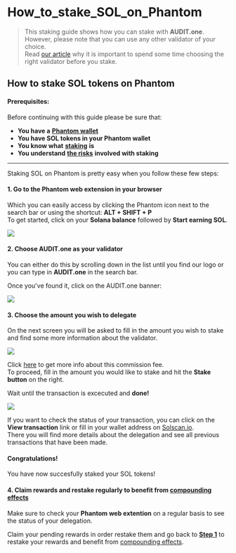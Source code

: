 # How\_to\_stake\_SOL\_on\_Phantom

> This staking guide shows how you can stake with **AUDIT.one**.\
> However, please note that you can use any other validator of your choice.\
> Read [our article](../getting-started/importance\_of\_choosing\_the\_right\_validator.md) why it is important to spend some time choosing the right validator before you stake.

## How to stake SOL tokens on Phantom

#### Prerequisites:

Before continuing with this guide please be sure that:

* **You have a** [**Phantom wallet**](../crypto-wallets/how\_to\_create\_a\_phantom\_wallet.md)
* **You have SOL tokens in your Phantom wallet**
* **You know what** [**staking**](../getting-started/what\_is\_staking.md) **is**
* **You understand** [**the risks**](../getting-started/risks\_of\_staking.md) **involved with staking**

***

Staking SOL on Phantom is pretty easy when you follow these few steps:

#### **1. Go to the Phantom web extension in your browser**

Which you can easily access by clicking the Phantom icon next to the search bar or using the shortcut: **ALT + SHIFT + P**\
To get started, click on your **Solana balance** followed by **Start earning SOL**.

![](https://user-images.githubusercontent.com/95366163/148989084-41de4930-49ab-4057-a460-5e2ed6a658fa.png)

#### **2. Choose AUDIT.one as your validator**

You can either do this by scrolling down in the list until you find our logo or you can type in **AUDIT.one** in the search bar.

Once you've found it, click on the AUDIT.one banner:

![](https://user-images.githubusercontent.com/95366163/148987367-cfb9c19a-59e3-42da-9d64-c9d16a7b3e88.png)

#### **3. Choose the amount you wish to delegate**

On the next screen you will be asked to fill in the amount you wish to stake and find some more information about the validator.

![](https://user-images.githubusercontent.com/95366163/148987877-a0b1c7b8-146d-47db-9773-f2fd90e95c13.png)

Click [here](../glossary/validator\_fee.md) to get more info about this commission fee.\
To proceed, fill in the amount you would like to stake and hit the **Stake button** on the right.

Wait until the transaction is excecuted and **done!**

![](https://user-images.githubusercontent.com/95366163/148989267-13cd1f40-5c72-42b7-8142-62ccb5280cba.png)

If you want to check the status of your transaction, you can click on the **View transaction** link or fill in your wallet address on [Solscan.io](https://solscan.io/).\
There you will find more details about the delegation and see all previous transactions that have been made.

#### **Congratulations!**

You have now succesfully staked your SOL tokens!

#### **4. Claim rewards and restake regularly to benefit from** [**compounding effects**](../glossary/compounding\_interest.md)

Make sure to check your **Phantom web extention** on a regular basis to see the status of your delegation.

Claim your pending rewards in order restake them and go back to [**Step 1**](how\_to\_stake\_sol\_on\_phantom.md#step1) to restake your rewards and benefit from [compounding effects](../glossary/compounding\_interest.md).
